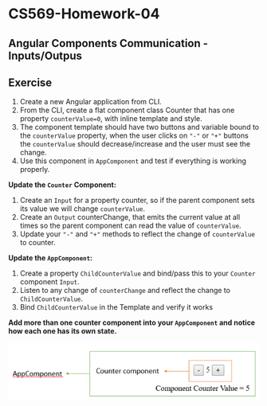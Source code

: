 # CS569-Homework-04
## Angular Components Communication - Inputs/Outpus
## Exercise
1. Create a new Angular application from CLI.
2. From the CLI, create a flat component class Counter that has one property `counterValue=0`, with inline template and style.
3. The component template should have two buttons and variable bound to the `counterValue` property, when the user clicks on `"-"` or `"+"` buttons the `counterValue` should decrease/increase and the user must see the change.
4. Use this component in `AppComponent` and test if everything is working properly.
  
**Update the `Counter` Component:**  
1. Create an `Input` for a property counter, so if the parent component sets its value we will change `counterValue`.
2. Create an `Output` counterChange, that emits the current value at all times so the parent component can read the value of `counterValue`.
3. Update your `"-"` and `"+"` methods to reflect the change of `counterValue` to counter.
  
**Update the `AppComponent`:**  
1. Create a property `ChildCounterValue` and bind/pass this to your `Counter` component `Input`.
2. Listen to any change of `counterChange` and reflect the change to `ChildCounterValue`.
3. Bind `ChildCounterValue` in the Template and verify it works
  
**Add more than one counter component into your `AppComponent` and notice how each one has its own state.**  
  
![Counter](./counter.png)
